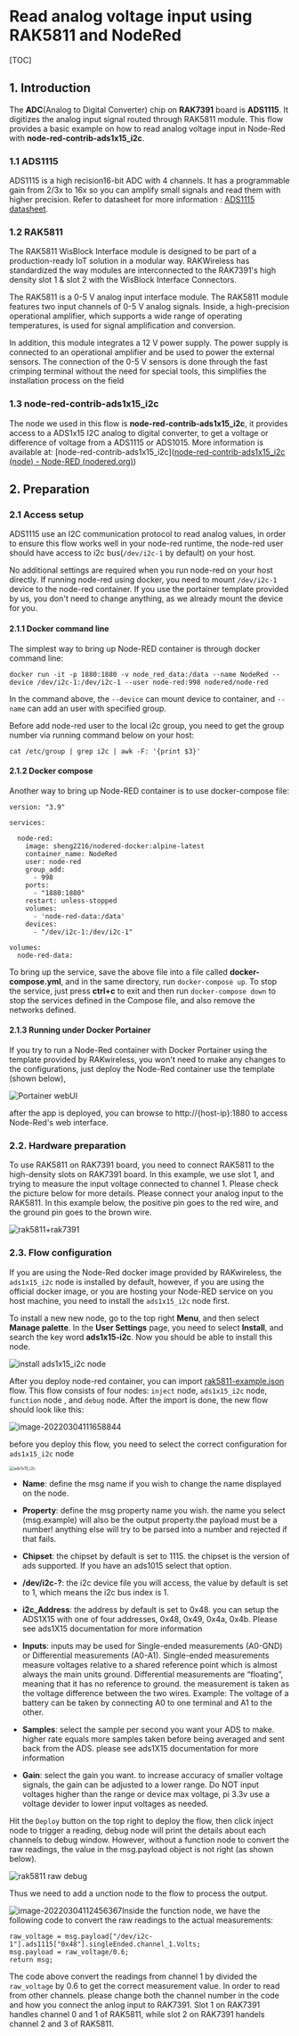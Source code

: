 # Read analog voltage input using RAK5811 and NodeRed 

[TOC]

## 1. Introduction

The **ADC**(Analog to Digital Converter)  chip on **RAK7391** board is **ADS1115**. It digitizes the analog input signal routed through RAK5811 module. This flow provides a basic example on how to read analog voltage input in Node-Red with **node-red-contrib-ads1x15_i2c**. 

### 1.1 ADS1115

ADS1115 is a high recision16-bit ADC with 4 channels.  It has a programmable gain from 2/3x to 16x so you can amplify small signals and read them with higher precision. Refer to datasheet for more information : [ADS1115 datasheet](https://cdn-shop.adafruit.com/datasheets/ads1115.pdf).

### 1.2 RAK5811

The RAK5811 WisBlock Interface module is designed to be part of a production-ready IoT solution in a modular way. RAKWireless has standardized the way modules are interconnected to the RAK7391's high density slot 1 & slot 2 with the WisBlock Interface Connectors. 

The RAK5811 is a 0-5 V analog input interface module. The RAK5811 module features two input channels of 0-5 V analog signals. Inside, a high-precision operational amplifier, which supports a wide range of operating temperatures, is used for signal amplification and conversion.

In addition, this module integrates a 12 V power supply. The power supply is connected to an operational amplifier and be used to power the external sensors. The connection of the 0-5 V sensors is done through the fast crimping terminal without the need for special tools, this simplifies the installation process on the field

### 1.3 node-red-contrib-ads1x15_i2c

The node we used in this flow is **node-red-contrib-ads1x15_i2c**, it provides access to a ADS1x15 I2C analog to digital converter, to get a voltage or difference of voltage from a ADS1115 or ADS1015. More information is available at: [node-red-contrib-ads1x15_i2c]([node-red-contrib-ads1x15_i2c (node) - Node-RED (nodered.org)](https://flows.nodered.org/node/node-red-contrib-ads1x15_i2c))



## 2. Preparation


### 2.1 Access setup

ADS1115 use an I2C communication protocol to read analog values, in order to ensure this flow works well in your node-red runtime, the node-red user should have access to i2c bus(`/dev/i2c-1` by default) on your host.

No additional settings are required when you run node-red on your host directly. If running node-red using docker, you need to mount `/dev/i2c-1` device to the node-red container. If you use the portainer template provided by us, you don't need to change anything, as we already mount the device for you.

#### 2.1.1 Docker command line

The simplest way to bring up Node-RED container is through docker command line: 

```
docker run -it -p 1880:1880 -v node_red_data:/data --name NodeRed --device /dev/i2c-1:/dev/i2c-1 --user node-red:998 nodered/node-red
```

In the command above, the `--device` can mount device to container, and `--name` can add an user with specified group.

Before add node-red user to the local i2c group, you need to get the group number via running command below on your host:

```
cat /etc/group | grep i2c | awk -F: '{print $3}'
```

#### 2.1.2 Docker compose

Another way to bring up Node-RED container is to use docker-compose file:

```
version: "3.9"

services:

  node-red:
    image: sheng2216/nodered-docker:alpine-latest
    container_name: NodeRed
    user: node-red
    group_add:
      - 998
    ports:
      - "1880:1880"
    restart: unless-stopped
    volumes:
      - 'node-red-data:/data'
    devices:
      - "/dev/i2c-1:/dev/i2c-1"

volumes:
  node-red-data:
```

To bring up the service, save the above file into a file called **docker-compose.yml**, and in the same directory, run `docker-compose up`. To stop the service, just press **ctrl+c** to exit and then run `docker-compose down` to stop the services defined in the Compose file, and also remove the networks defined.

#### 2.1.3 Running under Docker Portainer

If you try to run a Node-Red container with Docker Portainer using the template provided by RAKwireless, you won't need to make any changes to the configurations, just deploy the Node-Red container use the template (shown below), 

![Portainer webUI](assets/portainer-node-red.png)

after the app is deployed, you can browse to http://{host-ip}:1880 to access Node-Red's web interface.

### 2.2. Hardware preparation 

To use RAK5811 on RAK7391 board, you need to connect RAK5811 to the high-density slots on RAK7391 board. In this example, we use slot 1, and trying to measure the input voltage connected to channel 1. Please check the picture below for more details. Please connect your analog input to the RAK5811. In this example below, the positive pin goes to the red wire, and the ground pin goes to the brown wire.

![rak5811+rak7391](assets/rak5811+rak7391.png)

### 2.3. Flow configuration

If you are using the Node-Red docker image provided by RAKwireless, the `ads1x15_i2c` node is installed by default, however, if you are using the official docker image, or you are hosting your Node-RED service on you host machine, you need to install the `ads1x15_i2c` node first.

To install a new new node, go to the top right **Menu**, and then select **Manage palette**. In the **User Settings** page, you need to select **Install**, and search the key word **ads1x15-i2c**. Now you should be able to install this node.

![install ads1x15_i2c node](assets/install-ads1x15_i2c.png)

After you deploy node-red container,  you can import  [rak5811-example.json](rak5811-example.json) flow. This flow consists of four nodes: `inject` node,  `ads1x15_i2c` node, `function` node , and  `debug` node. After the import is done, the new flow should look like this:

![image-20220304111658844](assets/rak5811-example.png)

before you deploy this flow, you need to select the correct configuration for `ads1x15_i2c` node

<img src="assets/ads1x15_i2c.png" alt="ads1x15_i2c" style="zoom: 50%;" />

- **Name**: define the msg name if you wish to change the name displayed on the node.

- **Property**: define the msg property name you wish. the name you select (msg.example) will also be the output property.the payload must be a number! anything else will try to be parsed into a number and rejected if that fails.

- **Chipset**: the chipset by default is set to 1115. the chipset is the version of ads supported. If you have an ads1015 select that option.

- **/dev/i2c-?**: the i2c device file you will access, the value by default is set to 1, which means the i2c bus index is 1.

- **i2c_Address**: the address by default is set to 0x48. you can setup the ADS1X15 with one of four addresses, 0x48, 0x49, 0x4a, 0x4b. Please see ads1X15 documentation for more information

- **Inputs**: inputs may be used for Single-ended measurements (A0-GND) or Differential measurements (A0-A1). Single-ended measurements measure voltages relative to a shared reference point which is almost always the main units ground. Differential measurements are “floating”, meaning that it has no reference to ground. the measurement is taken as the voltage difference between the two wires. Example: The voltage of a battery can be taken by connecting A0 to one terminal and A1 to the other.

- **Samples**: select the sample per second you want your ADS to make. higher rate equals more samples taken before being averaged and sent back from the ADS. please see ads1X15 documentation for more information

- **Gain**: select the gain you want. to increase accuracy of smaller voltage signals, the gain can be adjusted to a lower range. Do NOT input voltages higher than the range or device max voltage, pi 3.3v use a voltage devider to lower input voltages as needed.



Hit the `Deploy` button on the top right to deploy the flow, then click inject node to trigger a reading, debug node will print the details about each channels to debug window. However, without a function node to convert the raw readings, the value in the msg.payload object is not right (as shown below). 

![rak5811 raw debug](assets/rak5811-raw-debug.png)



Thus we need to add a unction node to the flow to process the output. 

![image-20220304112456367](assets/function-node.png)Inside the function node, we have the following code to convert the raw readings to the actual measurements:

```
raw_voltage = msg.payload["/dev/i2c-1"].ads1115["0x48"].singleEnded.channel_1.Volts;
msg.payload = raw_voltage/0.6;
return msg;
```

The code above convert the readings from channel 1 by divided the `raw_voltage` by 0.6 to get the correct measurement value. In order to read from other channels. please change both the channel number in the code and how you connect the anlog input to RAK7391. Slot 1 on RAK7391 handles channel 0 and 1 of RAK5811, while slot 2 on RAK7391 handels channel 2 and 3 of RAK5811.



